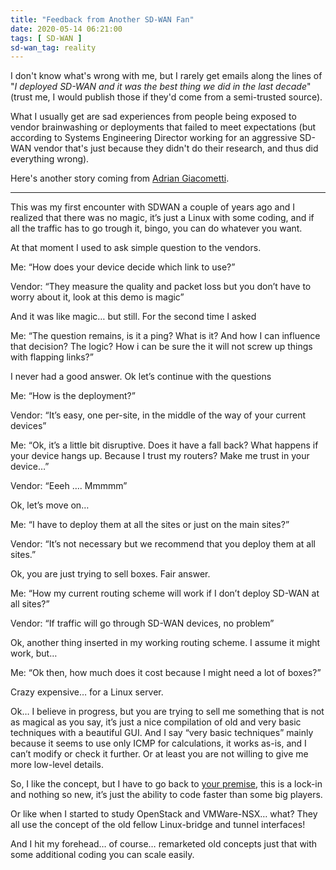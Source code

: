 ```yaml
---
title: "Feedback from Another SD-WAN Fan"
date: 2020-05-14 06:21:00
tags: [ SD-WAN ]
sd-wan_tag: reality
---
```

I don't know what's wrong with me, but I rarely get emails along the lines of "_I deployed SD-WAN and it was the best thing we did in the last decade_" (trust me, I would publish those if they'd come from a semi-trusted source). 

What I usually get are sad experiences from people being exposed to vendor brainwashing or deployments that failed to meet expectations (but according to Systems Engineering Director working for an aggressive SD-WAN vendor that's just because they didn't do their research, and thus did everything wrong).

Here's another story coming from [Adrian Giacometti](https://www.linkedin.com/in/adrian-giacometti/).
<!--more-->
- - -
This was my first encounter with SDWAN a couple of years ago and I realized that there was no magic, it’s just a Linux with some coding, and if all the traffic has to go trough it, bingo, you can do whatever you want.
 
At that moment I used to ask simple question to the vendors.
 
Me: “How does your device decide which link to use?”
 
Vendor: “They measure the quality and packet loss but you don’t have to worry about it, look at this demo is magic”
 
And it was like magic… but still. For the second time I asked
 
Me: “The question remains, is it a ping? What is it? And how I can influence that decision? The logic? How i can be sure the it will not screw up things with flapping links?”
 
I never had a good answer. Ok let’s continue with the questions
 
Me: “How is the deployment?”
 
Vendor: “It’s easy, one per-site, in the middle of the way of your current devices”
 
Me: “Ok, it’s a little bit disruptive. Does it have a fall back? What happens if your device hangs up. Because I trust my routers? Make me trust in your device…”
 
Vendor: “Eeeh …. Mmmmm”
 
Ok, let’s move on…
 
Me: “I have to deploy them at all the sites or just on the main sites?”
 
Vendor: “It’s not necessary but we recommend that you deploy them at all sites.”
 
Ok, you are just trying to sell boxes. Fair answer.
 
Me: “How my current routing scheme will work if I don’t deploy SD-WAN at all sites?”
 
Vendor: “If traffic will go through SD-WAN devices, no problem”
 
Ok, another thing inserted in my working routing scheme. I assume it might work, but…
 
Me: “Ok then, how much does it cost because I might need a lot of boxes?”
 
Crazy expensive… for a Linux server.
 
Ok… I believe in progress, but you are trying to sell me something that is not as magical as you say, it’s just a nice compilation of old and very basic techniques with a beautiful GUI. And I say “very basic techniques” mainly because it seems to use only ICMP for calculations, it works as-is, and I can’t modify or check it further. Or at least you are not willing to give me more low-level details.
 
So, I like the concept, but I have to go back to [your premise](/2019/03/lock-in-and-sd-wan-match-made-in-heaven/), this is a lock-in and nothing so new, it’s just the ability to code faster than some big players.
 
Or like when I started to study OpenStack and VMWare-NSX… what? They all use the concept of the old fellow Linux-bridge and tunnel interfaces!

And I hit my forehead… of course… remarketed old concepts just that with some additional coding you can scale easily.